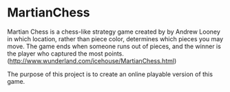 # MartianChess
Martian Chess is a chess-like strategy game created by by Andrew Looney in which location, rather than
piece color, determines which pieces you may move. The game ends when someone runs out of pieces, and
the winner is the player who captured the most points.(http://www.wunderland.com/icehouse/MartianChess.html)

The purpose of this project is to create an online playable version of this game.
